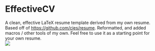 # EffectiveCV
A clean, effective LaTeX resume template derived from my own resume. Based off of https://github.com/cies/resume. Reformatted, and added macros / other tools of my own. Feel free to use it as a starting point for your own resume.   
![](http://puu.sh/lP1op/6b2093092a.png)
